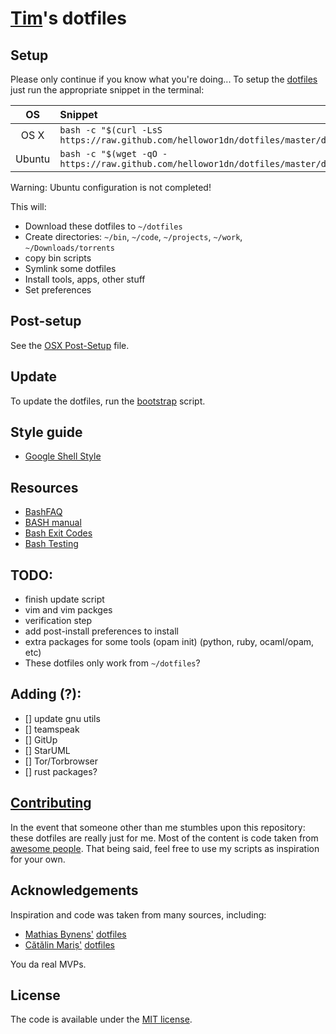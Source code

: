 [Tim](https://github.com/hellowor1dn)'s dotfiles
=====

## Setup

Please only continue if you know what you're doing...
To setup the [dotfiles](dotfiles) just run the appropriate snippet in the terminal:

| OS | Snippet |
|:---:|:---|
| OS X | ```bash -c "$(curl -LsS https://raw.github.com/hellowor1dn/dotfiles/master/dotfiles)"``` |
| Ubuntu | ```bash -c "$(wget -qO - https://raw.github.com/hellowor1dn/dotfiles/master/dotfiles)"``` |

Warning: Ubuntu configuration is not completed!  

This will:

* Download these dotfiles to `~/dotfiles`
* Create directories: `~/bin`, `~/code`, `~/projects`, `~/work`, `~/Downloads/torrents`
* copy bin scripts
* Symlink some dotfiles
* Install tools, apps, other stuff
* Set preferences

## Post-setup

See the [OSX Post-Setup](POST_SETUP.md) file.

## Update

To update the dotfiles, run the [bootstrap](script/bootstrap) script.

## Style guide

* [Google Shell Style](https://google-styleguide.googlecode.com/svn/trunk/shell.xml)

## Resources

* [BashFAQ](http://mywiki.wooledge.org/BashFAQ)
* [BASH manual](https://www.gnu.org/software/bash/manual/bash.html)
* [Bash Exit Codes](http://tldp.org/LDP/abs/html/exitcodes.html)
* [Bash Testing](http://pubs.opengroup.org/onlinepubs/9699919799/utilities/test.html)

## TODO:

* finish update script
* vim and vim packges
* verification step
* add post-install preferences to install
* extra packages for some tools (opam init) (python, ruby, ocaml/opam, etc)
* These dotfiles only work from `~/dotfiles`?

## Adding (?):
- [] update gnu utils
- [] teamspeak
- [] GitUp
- [] StarUML
- [] Tor/Torbrowser
- [] rust packages?

## [Contributing](CONTRIBUTING.md)

In the event that someone other than me stumbles upon this repository: these
dotfiles are really just for me. Most of the content is code taken from
[awesome people](https://github.com/hellowor1dn/dotfiles#Acknowledgements).
That being said, feel free to use my scripts as inspiration for your own.

## Acknowledgements

Inspiration and code was taken from many sources, including:

* [Mathias Bynens'](https://github.com/mathiasbynens)
  [dotfiles](https://github.com/mathiasbynens/dotfiles)
* [Cătălin Mariș'](https://github.com/alrra)
  [dotfiles](https://github.com/alrra/dotfiles)

You da real MVPs.

## License

The code is available under the [MIT license](LICENSE.md).
